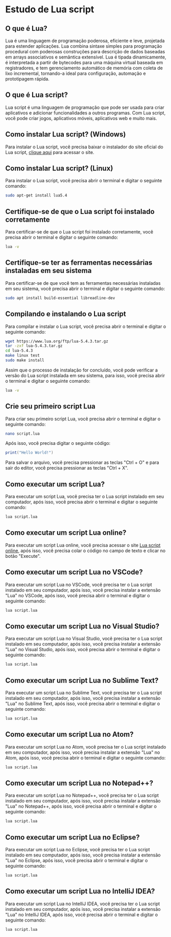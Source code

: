 # Estudo de Lua script

## O que é Lua?

Lua é uma linguagem de programação poderosa, eficiente e leve, projetada para estender aplicações. Lua combina sintaxe simples para programação procedural com poderosas construções para descrição de dados baseadas em arrays associativos e semântica extensível. Lua é tipada dinamicamente, é interpretada a partir de bytecodes para uma máquina virtual baseada em registradores, e tem gerenciamento automático de memória com coleta de lixo incremental, tornando-a ideal para configuração, automação e prototipagem rápida.

## O que é Lua script?

Lua script é uma linguagem de programação que pode ser usada para criar aplicativos e adicionar funcionalidades a outros programas. Com Lua script, você pode criar jogos, aplicativos móveis, aplicativos web e muito mais.

## Como instalar Lua script? (Windows)

Para instalar o Lua script, você precisa baixar o instalador do site oficial do Lua script, [clique aqui](https://www.lua.org/download.html) para acessar o site.

## Como instalar Lua script? (Linux)

Para instalar o Lua script, você precisa abrir o terminal e digitar o seguinte comando:

```bash
sudo apt-get install lua5.4
```

## Certifique-se de que o Lua script foi instalado corretamente

Para certificar-se de que o Lua script foi instalado corretamente, você precisa abrir o terminal e digitar o seguinte comando:

```bash
lua -v
```

## Certifique-se ter as ferramentas necessárias instaladas em seu sistema

Para certificar-se de que você tem as ferramentas necessárias instaladas em seu sistema, você precisa abrir o terminal e digitar o seguinte comando:

```bash
sudo apt install build-essential libreadline-dev
```

## Compilando e instalando o Lua script

Para compilar e instalar o Lua script, você precisa abrir o terminal e digitar o seguinte comando:

```bash
wget https://www.lua.org/ftp/lua-5.4.3.tar.gz
tar -zxf lua-5.4.3.tar.gz
cd lua-5.4.3
make linux test
sudo make install
```

Assim que o processo de instalação for concluído, você pode verificar a versão do Lua script instalada em seu sistema, para isso, você precisa abrir o terminal e digitar o seguinte comando:

```bash
lua -v
```

## Crie seu primeiro script Lua

Para criar seu primeiro script Lua, você precisa abrir o terminal e digitar o seguinte comando:

```bash
nano script.lua
```

Após isso, você precisa digitar o seguinte código:

```lua
print("Hello World!")
```

Para salvar o arquivo, você precisa pressionar as teclas "Ctrl + O" e para sair do editor, você precisa pressionar as teclas "Ctrl + X".

## Como executar um script Lua?

Para executar um script Lua, você precisa ter o Lua script instalado em seu computador, após isso, você precisa abrir o terminal e digitar o seguinte comando:

```bash
lua script.lua
```

## Como executar um script Lua online?

Para executar um script Lua online, você precisa acessar o site [Lua script online](https://www.lua.org/cgi-bin/demo), após isso, você precisa colar o código no campo de texto e clicar no botão "Execute".

## Como executar um script Lua no VSCode?

Para executar um script Lua no VSCode, você precisa ter o Lua script instalado em seu computador, após isso, você precisa instalar a extensão "Lua" no VSCode, após isso, você precisa abrir o terminal e digitar o seguinte comando:

```bash
lua script.lua
```

## Como executar um script Lua no Visual Studio?

Para executar um script Lua no Visual Studio, você precisa ter o Lua script instalado em seu computador, após isso, você precisa instalar a extensão "Lua" no Visual Studio, após isso, você precisa abrir o terminal e digitar o seguinte comando:

```bash
lua script.lua
```

## Como executar um script Lua no Sublime Text?

Para executar um script Lua no Sublime Text, você precisa ter o Lua script instalado em seu computador, após isso, você precisa instalar a extensão "Lua" no Sublime Text, após isso, você precisa abrir o terminal e digitar o seguinte comando:

```bash
lua script.lua
```

## Como executar um script Lua no Atom?

Para executar um script Lua no Atom, você precisa ter o Lua script instalado em seu computador, após isso, você precisa instalar a extensão "Lua" no Atom, após isso, você precisa abrir o terminal e digitar o seguinte comando:

```bash
lua script.lua
```

## Como executar um script Lua no Notepad++?

Para executar um script Lua no Notepad++, você precisa ter o Lua script instalado em seu computador, após isso, você precisa instalar a extensão "Lua" no Notepad++, após isso, você precisa abrir o terminal e digitar o seguinte comando:

```bash
lua script.lua
```

## Como executar um script Lua no Eclipse?

Para executar um script Lua no Eclipse, você precisa ter o Lua script instalado em seu computador, após isso, você precisa instalar a extensão "Lua" no Eclipse, após isso, você precisa abrir o terminal e digitar o seguinte comando:

```bash
lua script.lua
```

## Como executar um script Lua no IntelliJ IDEA?

Para executar um script Lua no IntelliJ IDEA, você precisa ter o Lua script instalado em seu computador, após isso, você precisa instalar a extensão "Lua" no IntelliJ IDEA, após isso, você precisa abrir o terminal e digitar o seguinte comando:

```bash
lua script.lua
```
